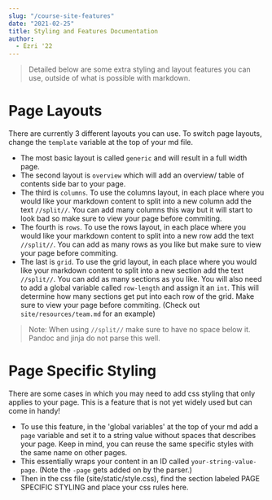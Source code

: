 ```yaml
---
slug: "/course-site-features"
date: "2021-02-25"
title: Styling and Features Documentation
author:
  - Ezri '22
---
```


> Detailed below are some extra styling and layout features you can use, outside of what is possible with markdown.

# Page Layouts

There are currently 3 different layouts you can use. To switch page layouts, change the `template` variable at the top of your md file.  

- The most basic layout is called `generic` and will result in a full width page.
- The second layout is `overview` which will add an overview/ table of contents side bar to your page.
- The third is `columns`. To use the columns layout, in each place where you would like your markdown content to split into a new column add the text `//split//`. You can add many columns this way but it will start to look bad so make sure to view your page before commiting.
- The fourth is `rows`. To use the rows layout, in each place where you would like your markdown content to split into a new row add the text `//split//`. You can add as many rows as you like but make sure to view your page before commiting.
- The last is `grid`. To use the grid layout, in each place where you would like your markdown content to split into a new section add the text `//split//`. You can add as many sections as you like. You will also need to add a global variable called `row-length` and assign it an `int`. This will determine how many sections get put into each row of the grid. Make sure to view your page before commiting. (Check out `site/resources/team.md` for an example)

> Note: When using `//split//` make sure to have no space below it. Pandoc and jinja do not parse this well. 


# Page Specific Styling

There are some cases in which you may need to add css styling that only applies to your page. This is a feature that is not yet widely used but can come in handy!

- To use this feature, in the 'global variables' at the top of your md add a `page` variable and set it to a string value without spaces that describes your page. Keep in mind, you can reuse the same specific styles with the same name on other pages.
- This essentially wraps your content in an ID called `your-string-value-page`. (Note the `-page` gets added on by the parser.)
- Then in the css file (site/static/style.css), find the section labeled PAGE SPECIFIC STYLING and place your css rules here.
